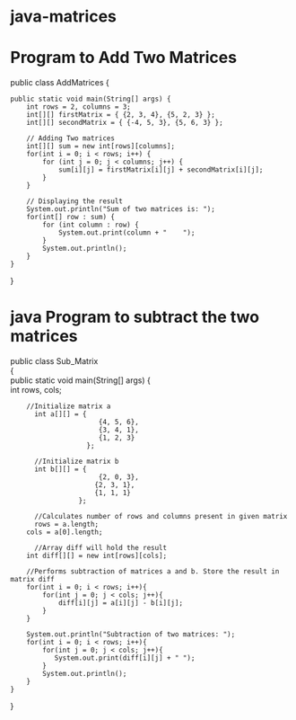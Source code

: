 # java-matrices
# Program to Add Two Matrices
public class AddMatrices {

    public static void main(String[] args) {
        int rows = 2, columns = 3;
        int[][] firstMatrix = { {2, 3, 4}, {5, 2, 3} };
        int[][] secondMatrix = { {-4, 5, 3}, {5, 6, 3} };

        // Adding Two matrices
        int[][] sum = new int[rows][columns];
        for(int i = 0; i < rows; i++) {
            for (int j = 0; j < columns; j++) {
                sum[i][j] = firstMatrix[i][j] + secondMatrix[i][j];
            }
        }

        // Displaying the result
        System.out.println("Sum of two matrices is: ");
        for(int[] row : sum) {
            for (int column : row) {
                System.out.print(column + "    ");
            }
            System.out.println();
        }
    }
}


# java Program to subtract the two matrices
public class Sub_Matrix  
{  
    public static void main(String[] args) {  
        int rows, cols;  
  
        //Initialize matrix a  
          int a[][] = {  
                          {4, 5, 6},  
                          {3, 4, 1},  
                          {1, 2, 3}  
                       };  
  
          //Initialize matrix b  
          int b[][] = {  
                          {2, 0, 3},  
                         {2, 3, 1},  
                         {1, 1, 1}  
                     };  
  
          //Calculates number of rows and columns present in given matrix  
          rows = a.length;  
        cols = a[0].length;  
  
          //Array diff will hold the result  
        int diff[][] = new int[rows][cols];  
  
        //Performs subtraction of matrices a and b. Store the result in matrix diff  
        for(int i = 0; i < rows; i++){  
            for(int j = 0; j < cols; j++){  
                diff[i][j] = a[i][j] - b[i][j];  
            }  
        }  
  
        System.out.println("Subtraction of two matrices: ");  
        for(int i = 0; i < rows; i++){  
            for(int j = 0; j < cols; j++){  
               System.out.print(diff[i][j] + " ");  
            }  
            System.out.println();  
        }  
    }  
}    
